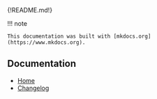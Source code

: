 {!README.md!}

!!! note

    This documentation was built with [mkdocs.org](https://www.mkdocs.org).

## Documentation
- [Home](index.md)
- [Changelog](CHANGELOG.md)

